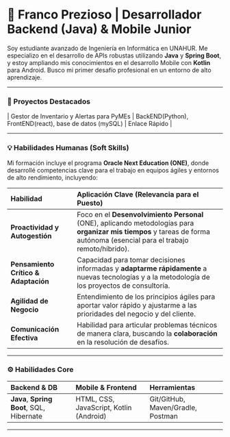# 👋 Franco Prezioso | Desarrollador Backend (Java) & Mobile Junior

Soy estudiante avanzado de Ingeniería en Informática en UNAHUR. Me especializo en el desarrollo de APIs robustas utilizando **Java** y **Spring Boot**, y estoy ampliando mis conocimientos en el desarrollo Mobile con **Kotlin** para Android. Busco mi primer desafío profesional en un entorno de alto aprendizaje.

---

### 🚀 Proyectos Destacados

| Gestor de Inventario y Alertas para PyMEs | BackEND(Python), FrontEND(react), base de datos (mySQL) | Enlace Rápido |

---

### 💡 Habilidades Humanas (Soft Skills)

Mi formación incluye el programa **Oracle Next Education (ONE)**, donde desarrollé competencias clave para el trabajo en equipos ágiles y entornos de alto rendimiento, incluyendo:

| Habilidad | Aplicación Clave (Relevancia para el Puesto) |
| :--- | :--- |
| **Proactividad y Autogestión** | Foco en el **Desenvolvimiento Personal** (ONE), aplicando metodologías para **organizar mis tiempos** y tareas de forma autónoma (esencial para el trabajo remoto/híbrido). |
| **Pensamiento Crítico & Adaptación** | Capacidad para tomar decisiones informadas y **adaptarme rápidamente** a nuevas tecnologías y a la metodología de los proyectos de consultoría. |
| **Agilidad de Negocio** | Entendimiento de los principios ágiles para aportar valor rápido y ajustarme a las prioridades del negocio y del cliente. |
| **Comunicación Efectiva** | Habilidad para articular problemas técnicos de manera clara, buscando la **colaboración** en la resolución de desafíos. |

---


### ⚙️ Habilidades Core

| Backend & DB | Mobile & Frontend | Herramientas |
| :--- | :--- | :--- |
| **Java**, **Spring Boot**, SQL, Hibernate | HTML, CSS, JavaScript, Kotlin (Android) | Git/GitHub, Maven/Gradle, Postman |

---
